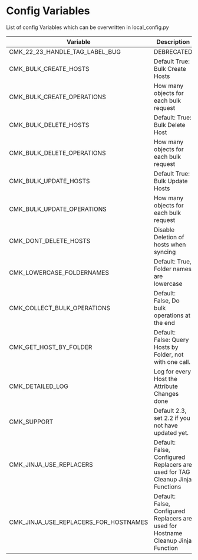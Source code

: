# Config Variables
List of config Variables which can be overwritten in local_config.py


| Variable                              | Description                                                                       |
| ------------------------------------- | --------------------------------------------------------------------------------- |
| CMK_22_23_HANDLE_TAG_LABEL_BUG        | DEBRECATED                                                                        |
| CMK_BULK_CREATE_HOSTS                 | Default True: Bulk Create Hosts                                                   |
| CMK_BULK_CREATE_OPERATIONS            | How many objects for each bulk request                                            |
| CMK_BULK_DELETE_HOSTS                 | Default: True: Bulk Delete Host                                                   |
| CMK_BULK_DELETE_OPERATIONS            | How many objects for each bulk request                                            |
| CMK_BULK_UPDATE_HOSTS                 | Default True: Bulk Update Hosts                                                   |
| CMK_BULK_UPDATE_OPERATIONS            | How many objects for each bulk request                                            |
| CMK_DONT_DELETE_HOSTS                 | Disable Deletion of hosts when syncing                                            |
| CMK_LOWERCASE_FOLDERNAMES             | Default: True, Folder names are lowercase                                         |
| CMK_COLLECT_BULK_OPERATIONS           | Default: False, Do bulk operations at the end                                     |
| CMK_GET_HOST_BY_FOLDER                | Default: False: Query Hosts by Folder, not with one call.                         |
| CMK_DETAILED_LOG                      | Log for every Host the Attribute Changes done                                     |
| CMK_SUPPORT                           | Default 2.3, set 2.2 if you not have updated yet.                                 |
| CMK_JINJA_USE_REPLACERS               | Default: False, Configured Replacers are used for TAG Cleanup Jinja Functions     |
| CMK_JINJA_USE_REPLACERS_FOR_HOSTNAMES | Default: False, Configured Replacers are used for Hostname Cleanup Jinja Function |
